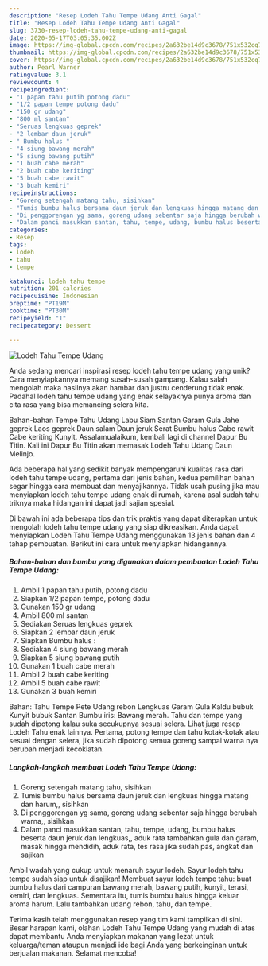 ```yaml
---
description: "Resep Lodeh Tahu Tempe Udang Anti Gagal"
title: "Resep Lodeh Tahu Tempe Udang Anti Gagal"
slug: 3730-resep-lodeh-tahu-tempe-udang-anti-gagal
date: 2020-05-17T03:05:35.002Z
image: https://img-global.cpcdn.com/recipes/2a632be14d9c3678/751x532cq70/lodeh-tahu-tempe-udang-foto-resep-utama.jpg
thumbnail: https://img-global.cpcdn.com/recipes/2a632be14d9c3678/751x532cq70/lodeh-tahu-tempe-udang-foto-resep-utama.jpg
cover: https://img-global.cpcdn.com/recipes/2a632be14d9c3678/751x532cq70/lodeh-tahu-tempe-udang-foto-resep-utama.jpg
author: Pearl Warner
ratingvalue: 3.1
reviewcount: 4
recipeingredient:
- "1 papan tahu putih potong dadu"
- "1/2 papan tempe potong dadu"
- "150 gr udang"
- "800 ml santan"
- "Seruas lengkuas geprek"
- "2 lembar daun jeruk"
- " Bumbu halus "
- "4 siung bawang merah"
- "5 siung bawang putih"
- "1 buah cabe merah"
- "2 buah cabe keriting"
- "5 buah cabe rawit"
- "3 buah kemiri"
recipeinstructions:
- "Goreng setengah matang tahu, sisihkan"
- "Tumis bumbu halus bersama daun jeruk dan lengkuas hingga matang dan harum,, sisihkan"
- "Di penggorengan yg sama, goreng udang sebentar saja hingga berubah warna,, sisihkan"
- "Dalam panci masukkan santan, tahu, tempe, udang, bumbu halus beserta daun jeruk dan lengkuas,, aduk rata tambahkan gula dan garam, masak hingga mendidih, aduk rata, tes rasa jika sudah pas, angkat dan sajikan"
categories:
- Resep
tags:
- lodeh
- tahu
- tempe

katakunci: lodeh tahu tempe 
nutrition: 201 calories
recipecuisine: Indonesian
preptime: "PT19M"
cooktime: "PT30M"
recipeyield: "1"
recipecategory: Dessert

---
```



![Lodeh Tahu Tempe Udang](https://img-global.cpcdn.com/recipes/2a632be14d9c3678/751x532cq70/lodeh-tahu-tempe-udang-foto-resep-utama.jpg)

Anda sedang mencari inspirasi resep lodeh tahu tempe udang yang unik? Cara menyiapkannya memang susah-susah gampang. Kalau salah mengolah maka hasilnya akan hambar dan justru cenderung tidak enak. Padahal lodeh tahu tempe udang yang enak selayaknya punya aroma dan cita rasa yang bisa memancing selera kita.

Bahan-bahan Tempe Tahu Udang Labu Siam Santan Garam Gula Jahe geprek Laos geprek Daun salam Daun jeruk Serat Bumbu halus Cabe rawit Cabe keriting Kunyit. Assalamualaikum, kembali lagi di channel Dapur Bu Titin. Kali ini Dapur Bu Titin akan memasak Lodeh Tahu Udang Daun Melinjo.

Ada beberapa hal yang sedikit banyak mempengaruhi kualitas rasa dari lodeh tahu tempe udang, pertama dari jenis bahan, kedua pemilihan bahan segar hingga cara membuat dan menyajikannya. Tidak usah pusing jika mau menyiapkan lodeh tahu tempe udang enak di rumah, karena asal sudah tahu triknya maka hidangan ini dapat jadi sajian spesial.


Di bawah ini ada beberapa tips dan trik praktis yang dapat diterapkan untuk mengolah lodeh tahu tempe udang yang siap dikreasikan. Anda dapat menyiapkan Lodeh Tahu Tempe Udang menggunakan 13 jenis bahan dan 4 tahap pembuatan. Berikut ini cara untuk menyiapkan hidangannya.

<!--inarticleads1-->

##### Bahan-bahan dan bumbu yang digunakan dalam pembuatan Lodeh Tahu Tempe Udang:

1. Ambil 1 papan tahu putih, potong dadu
1. Siapkan 1/2 papan tempe, potong dadu
1. Gunakan 150 gr udang
1. Ambil 800 ml santan
1. Sediakan Seruas lengkuas geprek
1. Siapkan 2 lembar daun jeruk
1. Siapkan  Bumbu halus :
1. Sediakan 4 siung bawang merah
1. Siapkan 5 siung bawang putih
1. Gunakan 1 buah cabe merah
1. Ambil 2 buah cabe keriting
1. Ambil 5 buah cabe rawit
1. Gunakan 3 buah kemiri


Bahan: Tahu Tempe Pete Udang rebon Lengkuas Garam Gula Kaldu bubuk Kunyit bubuk Santan Bumbu iris: Bawang merah. Tahu dan tempe yang sudah dipotong kalau suka secukupnya sesuai selera. Lihat juga resep Lodeh Tahu enak lainnya. Pertama, potong tempe dan tahu kotak-kotak atau sesuai dengan selera, jika sudah dipotong semua goreng sampai warna nya berubah menjadi kecoklatan. 

<!--inarticleads2-->

##### Langkah-langkah membuat Lodeh Tahu Tempe Udang:

1. Goreng setengah matang tahu, sisihkan
1. Tumis bumbu halus bersama daun jeruk dan lengkuas hingga matang dan harum,, sisihkan
1. Di penggorengan yg sama, goreng udang sebentar saja hingga berubah warna,, sisihkan
1. Dalam panci masukkan santan, tahu, tempe, udang, bumbu halus beserta daun jeruk dan lengkuas,, aduk rata tambahkan gula dan garam, masak hingga mendidih, aduk rata, tes rasa jika sudah pas, angkat dan sajikan


Ambil wadah yang cukup untuk menaruh sayur lodeh. Sayur lodeh tahu tempe sudah siap untuk disajikan! Membuat sayur lodeh tempe tahu: buat bumbu halus dari campuran bawang merah, bawang putih, kunyit, terasi, kemiri, dan lengkuas. Sementara itu, tumis bumbu halus hingga keluar aroma harum. Lalu tambahkan udang rebon, tahu, dan tempe. 

Terima kasih telah menggunakan resep yang tim kami tampilkan di sini. Besar harapan kami, olahan Lodeh Tahu Tempe Udang yang mudah di atas dapat membantu Anda menyiapkan makanan yang lezat untuk keluarga/teman ataupun menjadi ide bagi Anda yang berkeinginan untuk berjualan makanan. Selamat mencoba!
